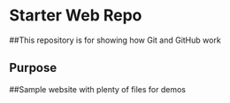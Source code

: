 # Starter Web Repo

##This repository is for showing how Git and GitHub work

## Purpose

##Sample website with plenty of files for demos